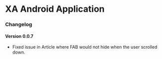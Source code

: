 # XA Android Application

### Changelog

#### Version 0.0.7
* Fixed issue in Article where FAB would not hide when the user scrolled down.